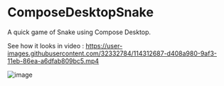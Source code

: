 # ComposeDesktopSnake

A quick game of Snake using Compose Desktop.

See how it looks in video : https://user-images.githubusercontent.com/32332784/114312687-d408a980-9af3-11eb-86ea-a6dfab809bc5.mp4

![image](https://user-images.githubusercontent.com/32332784/114312798-35307d00-9af4-11eb-976f-65fc1e0fced9.png)
